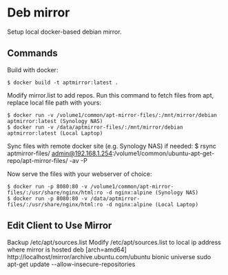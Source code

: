 # Deb mirror

Setup local docker-based debian mirror.

## Commands

Build with docker:

    $ docker build -t aptmirror:latest .

Modify mirror.list to add repos.
Run this command to fetch files from apt, replace local file path with yours:
    
    $ docker run -v /volume1/common/apt-mirror-files/:/mnt/mirror/debian aptmirror:latest (Synology NAS)
    $ docker run -v /data/aptmirror-files/:/mnt/mirror/debian aptmirror:latest (Local Laptop)

Sync files with remote docker site (e.g. Synology NAS) if needed:
    $ rsync aptmirror-files/ admin@192.168.1.254:/volume1/common/ubuntu-apt-get-repo/apt-mirror-files/ -av -P

Now serve the files with your webserver of choice:
    
    $ docker run -p 8080:80 -v /volume1/common/apt-mirror-files/:/usr/share/nginx/html:ro -d nginx:alpine (Synology NAS)
    $ docker run -p 8080:80 -v /data/aptmirror-files/:/usr/share/nginx/html:ro -d nginx:alpine (Local Laptop)
    
## Edit Client to Use Mirror
Backup /etc/apt/sources.list
Modify /etc/apt/sources.list to local ip address where mirror is hosted
deb [arch=amd64] http://localhost/mirror/archive.ubuntu.com/ubuntu bionic universe
sudo apt-get update --allow-insecure-repositories
